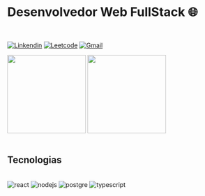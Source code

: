 # Desenvolvedor Web FullStack 🌐

<br/>

[![Linkendin](https://img.shields.io/badge/LinkedIn-0077B5?style=for-the-badge&logo=linkedin&logoColor=white)](https://www.linkedin.com/in/guilherme-zuriel-63aa9b248/)
[![Leetcode](https://img.shields.io/badge/-LeetCode-FFA116?style=for-the-badge&logo=LeetCode&logoColor=black)](https://leetcode.com/guilhermezuriel/)
[![Gmail](https://img.shields.io/badge/Gmail-D14836?style=for-the-badge&logo=gmail&logoColor=white)](mailto:guizuriel.dev@gmail.com)

<div>
<img height="180em" src="https://github-readme-stats.vercel.app/api?username=guilhermezuriel&show_icons=true&theme=dark">
<img height="180em" src="https://github-readme-stats.vercel.app/api/top-langs/?username=guilhermezuriel&theme=dark">
</div> <br/>

## Tecnologias

<div style="display: inline_block"><br/>
<img align="center" alt="react" src ="https://img.shields.io/badge/React-20232A?style=for-the-badge&logo=react&logoColor=61DAFB">
<img align="center" alt="nodejs" src ="https://img.shields.io/badge/Node.js-43853D?style=for-the-badge&logo=node.js&logoColor=white">
<img align="center" alt="postgre" src ="https://img.shields.io/badge/PostgreSQL-316192?style=for-the-badge&logo=postgresql&logoColor=white)">
 <img align="center" alt="typescript" src ="https://img.shields.io/badge/TypeScript-007ACC?style=for-the-badge&logo=typescript&logoColor=white">     
</div>
<br/>

      
